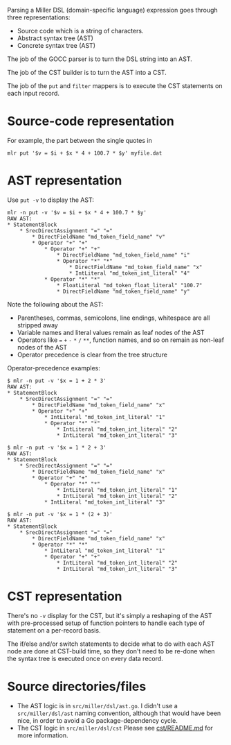 Parsing a Miller DSL (domain-specific language) expression goes through three representations:

* Source code which is a string of characters.
* Abstract syntax tree (AST)
* Concrete syntax tree (AST)

The job of the GOCC parser is to turn the DSL string into an AST.

The job of the CST builder is to turn the AST into a CST.

The job of the `put` and `filter` mappers is to execute the CST statements on each input record.

# Source-code representation

For example, the part between the single quotes in

`mlr put '$v = $i + $x * 4 + 100.7 * $y' myfile.dat`

# AST representation

Use `put -v` to display the AST:

```
mlr -n put -v '$v = $i + $x * 4 + 100.7 * $y'
RAW AST:
* StatementBlock
    * SrecDirectAssignment "=" "="
        * DirectFieldName "md_token_field_name" "v"
        * Operator "+" "+"
            * Operator "+" "+"
                * DirectFieldName "md_token_field_name" "i"
                * Operator "*" "*"
                    * DirectFieldName "md_token_field_name" "x"
                    * IntLiteral "md_token_int_literal" "4"
            * Operator "*" "*"
                * FloatLiteral "md_token_float_literal" "100.7"
                * DirectFieldName "md_token_field_name" "y"
```

Note the following about the AST:

* Parentheses, commas, semicolons, line endings, whitespace are all stripped away
* Variable names and literal values remain as leaf nodes of the AST
* Operators like `=` `+` `-` `*` `/` `**`, function names, and so on remain as non-leaf nodes of the AST
* Operator precedence is clear from the tree structure

Operator-precedence examples:

```
$ mlr -n put -v '$x = 1 + 2 * 3'
RAW AST:
* StatementBlock
    * SrecDirectAssignment "=" "="
        * DirectFieldName "md_token_field_name" "x"
        * Operator "+" "+"
            * IntLiteral "md_token_int_literal" "1"
            * Operator "*" "*"
                * IntLiteral "md_token_int_literal" "2"
                * IntLiteral "md_token_int_literal" "3"
```

```
$ mlr -n put -v '$x = 1 * 2 + 3'
RAW AST:
* StatementBlock
    * SrecDirectAssignment "=" "="
        * DirectFieldName "md_token_field_name" "x"
        * Operator "+" "+"
            * Operator "*" "*"
                * IntLiteral "md_token_int_literal" "1"
                * IntLiteral "md_token_int_literal" "2"
            * IntLiteral "md_token_int_literal" "3"
```

```
$ mlr -n put -v '$x = 1 * (2 + 3)'
RAW AST:
* StatementBlock
    * SrecDirectAssignment "=" "="
        * DirectFieldName "md_token_field_name" "x"
        * Operator "*" "*"
            * IntLiteral "md_token_int_literal" "1"
            * Operator "+" "+"
                * IntLiteral "md_token_int_literal" "2"
                * IntLiteral "md_token_int_literal" "3"
```

# CST representation

There's no `-v` display for the CST, but it's simply a reshaping of the AST
with pre-processed setup of function pointers to handle each type of statement
on a per-record basis.

The if/else and/or switch statements to decide what to do with each AST node
are done at CST-build time, so they don't need to be re-done when the syntax
tree is executed once on every data record.

# Source directories/files

* The AST logic is in `src/miller/dsl/ast.go`.  I didn't use a `src/miller/dsl/ast` naming convention, although that would have been nice, in order to avoid a Go package-dependency cycle.
* The CST logic in `src/miller/dsl/cst` Please see [cst/README.md](https://github.com/johnkerl/miller/blob/master/go/src/miller/dsl/cst/README.md) for more information.
